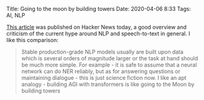 Title: Going to the moon by building towers
Date: 2020-04-06 8:33
Tags: AI, NLP

[This article](https://thegradient.pub/a-speech-to-text-practitioners-criticisms-of-industry-and-academia/) was published on Hacker News today, a good overview and
criticism of the current hype around NLP and speech-to-text in general. I like
this comparison:

> Stable production-grade NLP models usually are built upon data which is several orders of magnitude larger or the task at hand should be much more simple. For example - it is safe to assume that a neural network can do NER reliably, but as for answering questions or maintaining dialogue - this is just science fiction now. I like an apt analogy - building AGI with transformers is like going to the Moon by building towers


